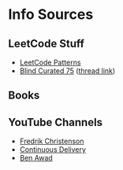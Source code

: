# Info Sources
## LeetCode Stuff

* [LeetCode Patterns](https://seanprashad.com/leetcode-patterns/)
* [Blind Curated 75](https://leetcode.com/list/xoqag3yj/) ([thread link](https://www.teamblind.com/post/New-Year-Gift---Curated-List-of-Top-100-LeetCode-Questions-to-Save-Your-Time-OaM1orEU))

## Books
## YouTube Channels
* [Fredrik Christenson](https://www.youtube.com/c/FredrikChristenson/videos)
* [Continuous Delivery](https://www.youtube.com/c/ContinuousDelivery/videos)
* [Ben Awad](https://www.youtube.com/c/BenAwad97/videos)